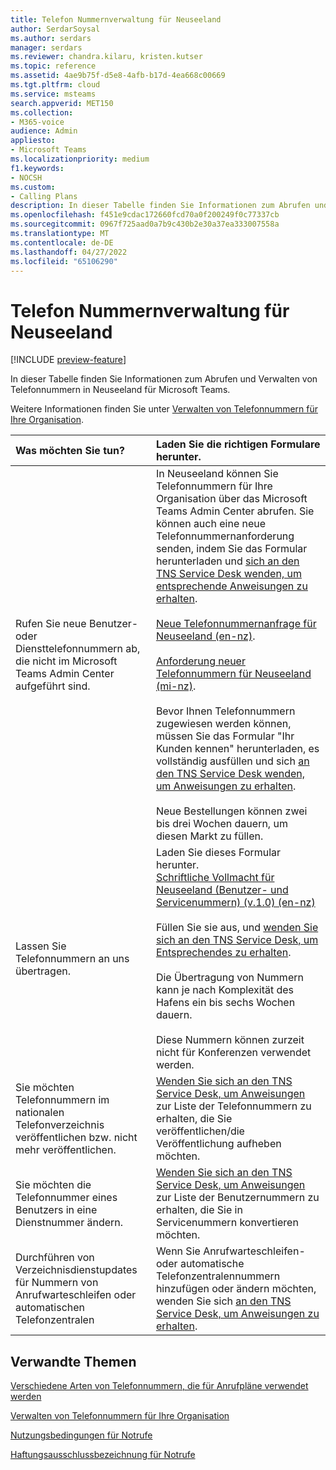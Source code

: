 ```yaml
---
title: Telefon Nummernverwaltung für Neuseeland
author: SerdarSoysal
ms.author: serdars
manager: serdars
ms.reviewer: chandra.kilaru, kristen.kutser
ms.topic: reference
ms.assetid: 4ae9b75f-d5e8-4afb-b17d-4ea668c00669
ms.tgt.pltfrm: cloud
ms.service: msteams
search.appverid: MET150
ms.collection:
- M365-voice
audience: Admin
appliesto:
- Microsoft Teams
ms.localizationpriority: medium
f1.keywords:
- NOCSH
ms.custom:
- Calling Plans
description: In dieser Tabelle finden Sie Informationen zum Abrufen und Verwalten von Telefonnummern in Neuseeland für Microsoft Teams.
ms.openlocfilehash: f451e9cdac172660fcd70a0f200249f0c77337cb
ms.sourcegitcommit: 0967f725aad0a7b9c430b2e30a37ea333007558a
ms.translationtype: MT
ms.contentlocale: de-DE
ms.lasthandoff: 04/27/2022
ms.locfileid: "65106290"
---
```

# <a name="phone-number-management-for-new-zealand"></a>Telefon Nummernverwaltung für Neuseeland

[!INCLUDE [preview-feature](../includes/preview-feature.md)]

In dieser Tabelle finden Sie Informationen zum Abrufen und Verwalten von Telefonnummern in Neuseeland für Microsoft Teams.
  
Weitere Informationen finden Sie unter [Verwalten von Telefonnummern für Ihre Organisation](manage-phone-numbers-for-your-organization.md).
  
|**Was möchten Sie tun?**|**Laden Sie die richtigen Formulare herunter.**|
|:-----|:-----|
|Rufen Sie neue Benutzer- oder Diensttelefonnummern ab, die nicht im Microsoft Teams Admin Center aufgeführt sind.|In Neuseeland können Sie Telefonnummern für Ihre Organisation über das Microsoft Teams Admin Center abrufen. Sie können auch eine neue Telefonnummernanforderung senden, indem Sie das Formular herunterladen und [sich an den TNS Service Desk wenden, um entsprechende Anweisungen zu erhalten](contact-tns-service-desk.md).<br/><br/>[Neue Telefonnummernanfrage für Neuseeland (en-nz)](https://download.microsoft.com/download/e/6/7/e67f46ef-e1cd-4e70-a5cc-f53fd74285aa/LNS-EN-NZ-TN.pdf). <br/><br/>[Anforderung neuer Telefonnummern für Neuseeland (mi-nz)](https://download.microsoft.com/download/4/a/a/4aa04212-a13d-46bf-b09e-1efbcbb2e622/new-phone-number-request-for-new-zealand-(v1.0)-(mi-NZ).pdf). <br/><br/> Bevor Ihnen Telefonnummern zugewiesen werden können, müssen Sie das Formular "Ihr Kunden kennen" herunterladen, es vollständig ausfüllen und sich [an den TNS Service Desk wenden, um Anweisungen zu erhalten](contact-tns-service-desk.md).<br/><br/>Neue Bestellungen können zwei bis drei Wochen dauern, um diesen Markt zu füllen.  |
|Lassen Sie Telefonnummern an uns übertragen.  <br/> | Laden Sie dieses Formular herunter. <br/>[Schriftliche Vollmacht für Neuseeland (Benutzer- und Servicenummern) (v.1.0) (en-nz)](https://download.microsoft.com/download/e/6/7/e67f46ef-e1cd-4e70-a5cc-f53fd74285aa/LOA-NZ-GEO-EN.pdf) <br/> <br/>Füllen Sie sie aus, und [wenden Sie sich an den TNS Service Desk, um Entsprechendes zu erhalten](contact-tns-service-desk.md). <br/><br>Die Übertragung von Nummern kann je nach Komplexität des Hafens ein bis sechs Wochen dauern.<br/><br/>Diese Nummern können zurzeit nicht für Konferenzen verwendet werden.  |
|Sie möchten Telefonnummern im nationalen Telefonverzeichnis veröffentlichen bzw. nicht mehr veröffentlichen.  <br/> |[Wenden Sie sich an den TNS Service Desk, um Anweisungen](contact-tns-service-desk.md) zur Liste der Telefonnummern zu erhalten, die Sie veröffentlichen/die Veröffentlichung aufheben möchten. <br/> |
|Sie möchten die Telefonnummer eines Benutzers in eine Dienstnummer ändern.  <br/> |[Wenden Sie sich an den TNS Service Desk, um Anweisungen](contact-tns-service-desk.md) zur Liste der Benutzernummern zu erhalten, die Sie in Servicenummern konvertieren möchten. <br/> |
|Durchführen von Verzeichnisdienstupdates für Nummern von Anrufwarteschleifen oder automatischen Telefonzentralen|Wenn Sie Anrufwarteschleifen- oder automatische Telefonzentralennummern hinzufügen oder ändern möchten, wenden Sie sich [an den TNS Service Desk, um Anweisungen zu erhalten](contact-tns-service-desk.md).|

## <a name="related-topics"></a>Verwandte Themen

[Verschiedene Arten von Telefonnummern, die für Anrufpläne verwendet werden](../different-kinds-of-phone-numbers-used-for-calling-plans.md)

[Verwalten von Telefonnummern für Ihre Organisation](manage-phone-numbers-for-your-organization.md)

[Nutzungsbedingungen für Notrufe](../emergency-calling-terms-and-conditions.md)
  
[Haftungsausschlussbezeichnung für Notrufe](https://download.microsoft.com/download/a/8/0/a807c43d-2177-4fe0-8732-86b3784ae6e5/emergency-calling-label-(en-us)-(v.1.0).zip)
